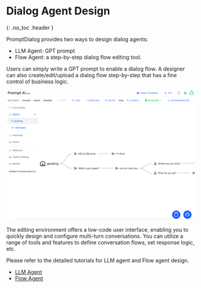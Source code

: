 <!--

---
layout: default
title: Dialog Agent Design
nav_order: 3
has_children: false
---

-->
# Dialog Agent Design
{: .no_toc .header }

PromptDialog provides two ways to design dialog agents: 

- LLM Agent: GPT prompt 
- Flow Agent: a step-by-step dialog flow editing tool. 

Users can simply write a GPT prompt to enable a dialog flow.  A designer can also create/edit/upload a dialog flow step-by-step that has a fine control of business logic. 

![flow-agent](flow-agent.png)

The editing environment offers a low-code user interface, enabling you to quickly design and configure multi-turn conversations. You can utilize a range of tools and features to define conversation flows, set response logic, etc. 

<!-- Upon the completion of editing, PromptDialog allows you to deploy the model to run in your own environment. This provides you with greater flexibility and control, enabling customization and integration of the chatbot with your existing systems. You can run the model in a local environment, achieving faster response times and maintaining data privacy. -->

Please refer to the detailed tutorials for LLM agent and Flow agent design.
- [LLM Agent](/docs/tutorial/llm_agent/)
- [Flow Agent](/docs/tutorial/flow_agent/)
